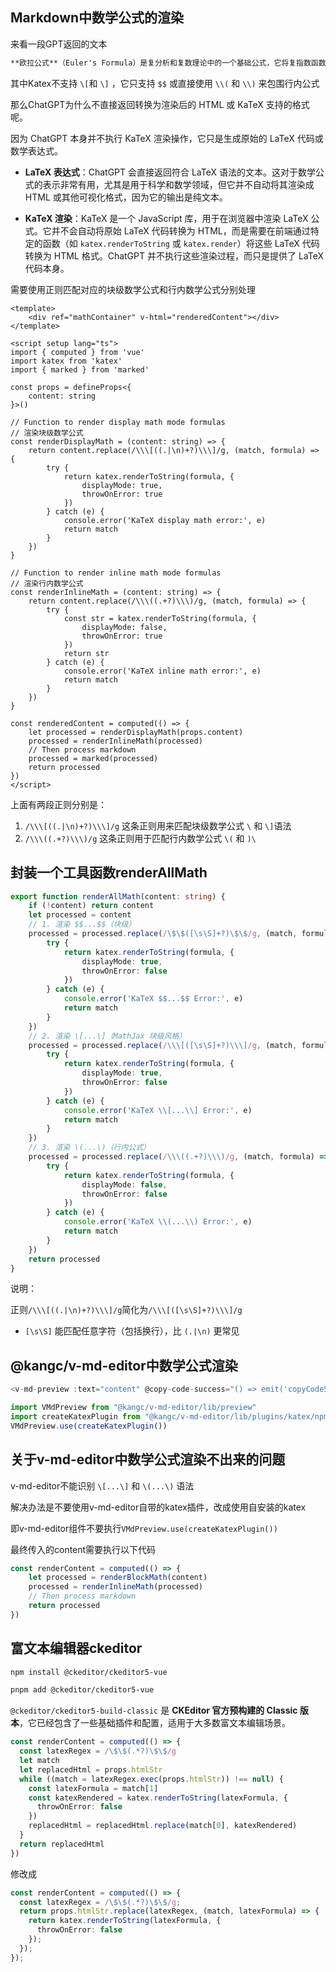 ## Markdown中数学公式的渲染

来看一段GPT返回的文本

```txt
**欧拉公式**（Euler's Formula）是复分析和复数理论中的一个基础公式，它将复指数函数与三角函数之间建立了联系。其形式为：\n\n\\[\ne^{ix} = \\cos(x) + i \\sin(x)\n\\]\n\n其中：\n- \\( e \\) 是自然对数的底数，约等于 2.71828。\n- \\( i \\) 是虚数单位，满足 \\( i^2 = -1 \\)。\n- \\( x \\) 是实数。\n\n### 欧拉公式的含义\n欧拉公式揭示了复数指数形式和三角函数的关系。特别地：\n- \\( \\cos(x) \\) 是复指数函数的**实部**。\n- \\( \\sin(x) \\) 是复指数函数的**虚部**。\n\n### 欧拉公式的推导\n\n欧拉公式的推导通常是通过级数展开。首先，考虑自然指数函数、余弦函数和正弦函数的泰勒级数展开：\n\n- **自然指数函数** \\( e^x \\) 的泰勒级数：\n  \\[\n  e^x = 1 + x + \\frac{x^2}{2!} + \\frac{x^3}{3!} + \\frac{x^4}{4!} + \\dots\n  \\]\n\n- **余弦函数** \\( \\cos(x) \\) 的泰勒级数...
```

其中Katex不支持 `\[`和 `\]` ，它只支持 `$$` 或直接使用 `\\(` 和 `\\)` 来包围行内公式

那么ChatGPT为什么不直接返回转换为渲染后的 HTML 或 KaTeX 支持的格式呢。

因为 ChatGPT 本身并不执行 KaTeX 渲染操作，它只是生成原始的 LaTeX 代码或数学表达式。

- **LaTeX 表达式**：ChatGPT 会直接返回符合 LaTeX 语法的文本。这对于数学公式的表示非常有用，尤其是用于科学和数学领域，但它并不自动将其渲染成 HTML 或其他可视化格式，因为它的输出是纯文本。

- **KaTeX 渲染**：KaTeX 是一个 JavaScript 库，用于在浏览器中渲染 LaTeX 公式。它并不会自动将原始 LaTeX 代码转换为 HTML，而是需要在前端通过特定的函数（如 `katex.renderToString` 或 `katex.render`）将这些 LaTeX 代码转换为 HTML 格式。ChatGPT 并不执行这些渲染过程，而只是提供了 LaTeX 代码本身。



需要使用正则匹配对应的块级数学公式和行内数学公式分别处理

```vue
<template>
    <div ref="mathContainer" v-html="renderedContent"></div>
</template>

<script setup lang="ts">
import { computed } from 'vue'
import katex from 'katex'
import { marked } from 'marked'

const props = defineProps<{
    content: string
}>()

// Function to render display math mode formulas
// 渲染块级数学公式
const renderDisplayMath = (content: string) => {
    return content.replace(/\\\[((.|\n)+?)\\\]/g, (match, formula) => {
        try {
            return katex.renderToString(formula, {
                displayMode: true,
                throwOnError: true
            })
        } catch (e) {
            console.error('KaTeX display math error:', e)
            return match
        }
    })
}

// Function to render inline math mode formulas
// 渲染行内数学公式
const renderInlineMath = (content: string) => {
    return content.replace(/\\\((.+?)\\\)/g, (match, formula) => {
        try {
            const str = katex.renderToString(formula, {
                displayMode: false,
                throwOnError: true
            })
            return str
        } catch (e) {
            console.error('KaTeX inline math error:', e)
            return match
        }
    })
}

const renderedContent = computed(() => {
    let processed = renderDisplayMath(props.content)
    processed = renderInlineMath(processed)
    // Then process markdown
    processed = marked(processed)
    return processed
})
</script>
```

上面有两段正则分别是：

1. `/\\\[((.|\n)+?)\\\]/g` 这条正则用来匹配块级数学公式 `\` 和 `\]`语法
1. `/\\\((.+?)\\\)/g` 这条正则用于匹配行内数学公式 `\(` 和 `)\`

## 封装一个工具函数renderAllMath

```ts
export function renderAllMath(content: string) {
    if (!content) return content
    let processed = content
    // 1. 渲染 $$...$$（块级）
    processed = processed.replace(/\$\$([\s\S]+?)\$\$/g, (match, formula) => {
        try {
            return katex.renderToString(formula, {
                displayMode: true,
                throwOnError: false
            })
        } catch (e) {
            console.error('KaTeX $$...$$ Error:', e)
            return match
        }
    })
    // 2. 渲染 \[...\]（MathJax 块级风格）
    processed = processed.replace(/\\\[([\s\S]+?)\\\]/g, (match, formula) => {
        try {
            return katex.renderToString(formula, {
                displayMode: true,
                throwOnError: false
            })
        } catch (e) {
            console.error('KaTeX \\[...\\] Error:', e)
            return match
        }
    })
    // 3. 渲染 \(...\)（行内公式）
    processed = processed.replace(/\\\((.+?)\\\)/g, (match, formula) => {
        try {
            return katex.renderToString(formula, {
                displayMode: false,
                throwOnError: false
            })
        } catch (e) {
            console.error('KaTeX \\(...\\) Error:', e)
            return match
        }
    })
    return processed
}
```

说明：

正则`/\\\[((.|\n)+?)\\\]/g`简化为`/\\\[([\s\S]+?)\\\]/g`

- `[\s\S]` 能匹配任意字符（包括换行），比 `(.|\n)` 更常见







## @kangc/v-md-editor中数学公式渲染

```ts
<v-md-preview :text="content" @copy-code-success="() => emit('copyCodeSuccess')" :height="height"></v-md-preview>

import VMdPreview from "@kangc/v-md-editor/lib/preview"
import createKatexPlugin from "@kangc/v-md-editor/lib/plugins/katex/npm"
VMdPreview.use(createKatexPlugin())
```

## 关于v-md-editor中数学公式渲染不出来的问题

v-md-editor不能识别 `\[...\]` 和 `\(...\)` 语法

解决办法是不要使用v-md-editor自带的katex插件，改成使用自安装的katex

即v-md-editor组件不要执行`VMdPreview.use(createKatexPlugin())`

最终传入的content需要执行以下代码

```ts
const renderContent = computed(() => {
    let processed = renderBlockMath(content)
    processed = renderInlineMath(processed)
    // Then process markdown
    return processed
})
```



## 富文本编辑器ckeditor

```sh
npm install @ckeditor/ckeditor5-vue

pnpm add @ckeditor/ckeditor5-vue
```

`@ckeditor/ckeditor5-build-classic` 是 **CKEditor 官方预构建的 Classic 版本**，它已经包含了一些基础插件和配置，适用于大多数富文本编辑场景。



```ts
const renderContent = computed(() => {
  const latexRegex = /\$\$(.*?)\$\$/g
  let match
  let replacedHtml = props.htmlStr
  while ((match = latexRegex.exec(props.htmlStr)) !== null) {
    const latexFormula = match[1]
    const katexRendered = katex.renderToString(latexFormula, {
      throwOnError: false
    })
    replacedHtml = replacedHtml.replace(match[0], katexRendered)
  }
  return replacedHtml
})
```

修改成

```ts
const renderContent = computed(() => {
  const latexRegex = /\$\$(.*?)\$\$/g;
  return props.htmlStr.replace(latexRegex, (match, latexFormula) => {
    return katex.renderToString(latexFormula, {
      throwOnError: false
    });
  });
});
```

